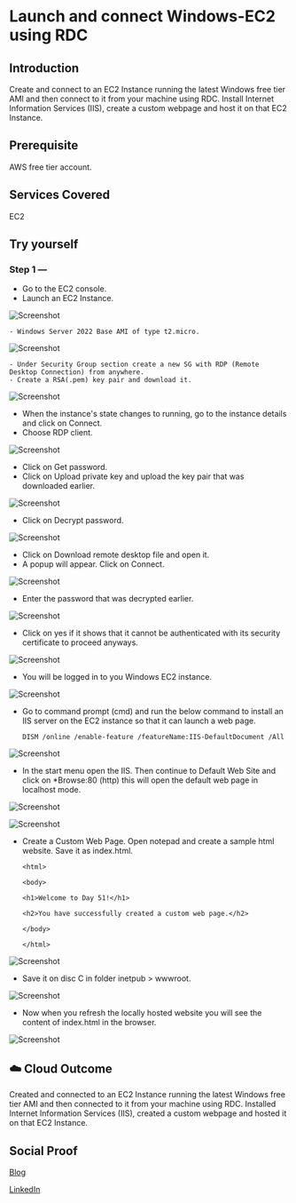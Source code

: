 # Launch and connect Windows-EC2 using RDC

## Introduction

Create and connect to an EC2 Instance running the latest Windows free tier AMI and then connect to it from your machine using RDC. Install Internet Information Services (IIS), create a custom webpage and host it on that EC2 Instance.

## Prerequisite

AWS free tier account.

## Services Covered

EC2

## Try yourself

### Step 1 — 
- Go to the EC2 console.
- Launch an EC2 Instance. 

![Screenshot](https://github.com/aaditunni/100DaysOfCloud/blob/main/Journey/051/day51.JPG)

    - Windows Server 2022 Base AMI of type t2.micro.

![Screenshot](https://github.com/aaditunni/100DaysOfCloud/blob/main/Journey/051/day51.1.JPG)

    - Under Security Group section create a new SG with RDP (Remote Desktop Connection) from anywhere.
    - Create a RSA(.pem) key pair and download it.

![Screenshot](https://github.com/aaditunni/100DaysOfCloud/blob/main/Journey/051/day51.2.JPG)

- When the instance's state changes to running, go to the instance details and click on Connect.
- Choose RDP client.

![Screenshot](https://github.com/aaditunni/100DaysOfCloud/blob/main/Journey/051/day51.3.JPG)

- Click on Get password.
- Click on Upload private key and upload the key pair that was downloaded earlier.

![Screenshot](https://github.com/aaditunni/100DaysOfCloud/blob/main/Journey/051/day51.4.JPG)

- Click on Decrypt password.

![Screenshot](https://github.com/aaditunni/100DaysOfCloud/blob/main/Journey/051/day51.5.JPG)

- Click on Download remote desktop file and open it.
- A popup will appear. Click on Connect.

![Screenshot](https://github.com/aaditunni/100DaysOfCloud/blob/main/Journey/051/day51.6.JPG)

- Enter the password that was decrypted earlier.

![Screenshot](https://github.com/aaditunni/100DaysOfCloud/blob/main/Journey/051/day51.7.JPG)

- Click on yes if it shows that it cannot be authenticated with its security certificate to proceed anyways. 

![Screenshot](https://github.com/aaditunni/100DaysOfCloud/blob/main/Journey/051/day51.8.JPG)

- You will be logged in to you Windows EC2 instance.

![Screenshot](https://github.com/aaditunni/100DaysOfCloud/blob/main/Journey/051/day51.9.JPG)

- Go to command prompt (cmd) and run the below command to install  an IIS server on the EC2 instance so that it can launch a web page.
    ```
    DISM /online /enable-feature /featureName:IIS-DefaultDocument /All
    ```

![Screenshot](https://github.com/aaditunni/100DaysOfCloud/blob/main/Journey/051/day51.10.JPG)

- In the start menu open the IIS. Then continue to Default Web Site and click on *Browse:80 (http) this will open the default web page in localhost mode.

![Screenshot](https://github.com/aaditunni/100DaysOfCloud/blob/main/Journey/051/day51.11.JPG)

![Screenshot](https://github.com/aaditunni/100DaysOfCloud/blob/main/Journey/051/day51.12.JPG)

- Create a Custom Web Page. Open notepad and create a sample html website. Save it as index.html.
    ```
    <html>

    <body>

    <h1>Welcome to Day 51!</h1>

    <h2>You have successfully created a custom web page.</h2>

    </body>

    </html>
    ``` 

![Screenshot](https://github.com/aaditunni/100DaysOfCloud/blob/main/Journey/051/day51.13.JPG)

- Save it on disc C in folder inetpub > wwwroot.

![Screenshot](https://github.com/aaditunni/100DaysOfCloud/blob/main/Journey/051/day51.14.JPG)

- Now when you refresh the locally hosted website you will see the content of index.html in the browser.

![Screenshot](https://github.com/aaditunni/100DaysOfCloud/blob/main/Journey/051/day51.15.JPG)

## ☁️ Cloud Outcome

Created and connected to an EC2 Instance running the latest Windows free tier AMI and then connected to it from your machine using RDC. Installed Internet Information Services (IIS), created a custom webpage and hosted it on that EC2 Instance.

## Social Proof

[Blog](https://dev.to/aaditunni/launch-and-connect-windows-ec2-using-rdc-612)

[LinkedIn](https://www.linkedin.com/posts/aaditunni_100daysofcloud-aws-cloud-activity-7033519442550501377-RK9j?utm_source=share&utm_medium=member_desktop)